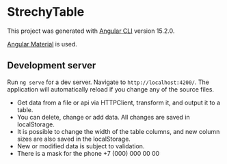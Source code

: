 # StrechyTable
This project was generated with [Angular CLI](https://github.com/angular/angular-cli) version 15.2.0.

[Angular Material](https://material.angular.io/) is used.

## Development server
Run `ng serve` for a dev server. Navigate to `http://localhost:4200/`. The application will automatically reload if you change any of the source files.


* Get data from a file or api via HTTPClient, transform it, and output it to a table.
* You can delete, change or add data. All changes are saved in localStorage.
* It is possible to change the width of the table columns, and new column sizes are also saved in the localStorage.
* New or modified data is subject to validation.
* There is a mask for the phone +7 (000) 000 00 00
